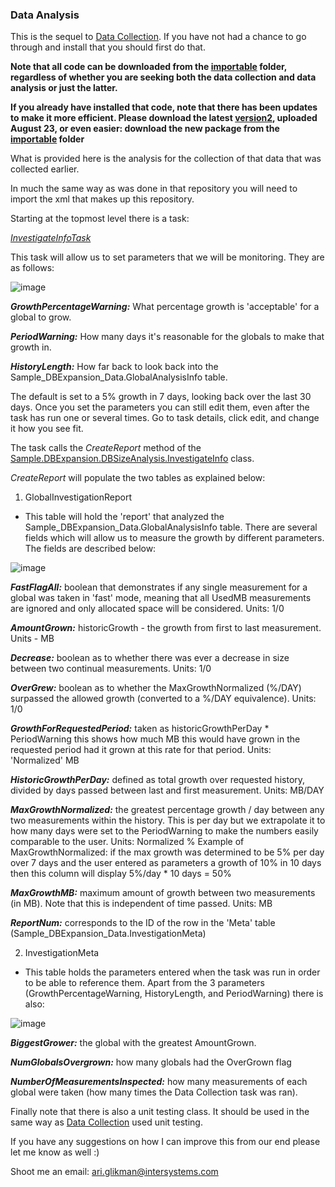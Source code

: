 ### Data Analysis

This is the sequel to [Data Collection](https://github.com/Ari-Glikman/DataCollection/blob/main/README.md#data-collection). If you have not had a chance to go through and install that you should first do that.

**Note that all code can be downloaded from the [importable](https://github.com/Ari-Glikman/DataAnalysis/tree/main/Importable) folder, regardless of whether you are seeking both the data collection and data analysis or just the latter.**

**If you already have installed that code, note that there has been updates to make it more efficient. Please download the latest [version2](https://github.com/Ari-Glikman/DataCollection/blob/main/README.md#data-collection), uploaded August 23, or even easier: download the new package from the [importable](https://github.com/Ari-Glikman/DataAnalysis/tree/main/Importable) folder**


What is provided here is the analysis for the collection of that data that was collected earlier.

In much the same way as was done in that repository you will need to import the xml that makes up this repository. 

Starting at the topmost level there is a task:

*[InvestigateInfoTask](https://github.com/Ari-Glikman/DataAnalysis/blob/main/src/Sample/DBExpansion/Task/InvestigateInfoTask.cls)*

This task will allow us to set parameters that we will be monitoring. They are as follows:

![image](https://github.com/Ari-Glikman/DataAnalysis/assets/73805987/493ef16a-8c3d-4f4b-86a2-68a3f5d630c3)

***GrowthPercentageWarning:***	What percentage growth is 'acceptable' for a global to grow.

***PeriodWarning:*** How many days it's reasonable for the globals to make that growth in.

***HistoryLength:*** How far back to look back into the Sample_DBExpansion_Data.GlobalAnalysisInfo table.

The default is set to a 5% growth in 7 days, looking back over the last 30 days. Once you set the parameters you can still edit them, even after the task has run one or several times. Go to task details, click edit, and change it how you see fit.

The task calls the *CreateReport* method of the [Sample.DBExpansion.DBSizeAnalysis.InvestigateInfo](https://github.com/Ari-Glikman/DataAnalysis/blob/main/src/Sample/DBExpansion/DBSizeAnalysis/InvestigateInfo.cls) class. 

*CreateReport* will populate the two tables as explained below:

1) GlobalInvestigationReport
  - This table will hold the 'report' that analyzed the Sample_DBExpansion_Data.GlobalAnalysisInfo table. There are several fields which will allow us to measure the growth by different parameters. The fields are described below:

![image](https://github.com/Ari-Glikman/DataAnalysis/assets/73805987/d2a9179d-14ef-43f2-9a96-241034fd9095)


 ***FastFlagAll:*** boolean that demonstrates if any single measurement for a global was taken in 'fast' mode, meaning that all UsedMB measurements are ignored and only allocated space will be considered. Units: 1/0

 ***AmountGrown:*** historicGrowth - the growth from first to last measurement. Units - MB

 ***Decrease:*** boolean as to whether there was ever a decrease in size between two continual measurements. Units: 1/0
 
 ***OverGrew:*** boolean as to whether the MaxGrowthNormalized (%/DAY) surpassed the allowed growth (converted to a %/DAY equivalence). Units: 1/0
 
 ***GrowthForRequestedPeriod:*** taken as historicGrowthPerDay * PeriodWarning this shows how much MB this would have grown in the requested period had it grown at this rate for that period. Units: 'Normalized' MB 
 
 ***HistoricGrowthPerDay:*** defined as total growth over requested history, divided by days passed between last and first measurement. Units: MB/DAY  
 
 ***MaxGrowthNormalized:*** the greatest percentage growth / day  between any two measurements within the history. This is per day but we extrapolate it to how many days were set to the PeriodWarning to make the numbers easily comparable to the user.  Units: Normalized %
	                    Example of MaxGrowthNormalized: if the max growth was determined to be 5% per day over 7 days and the user entered as parameters a growth of 10% in 10 days then this column will display 5%/day * 10 days = 50% 
 
 ***MaxGrowthMB:*** maximum amount of growth between two measurements (in MB). Note that this is independent of time passed. Units: MB
 
 ***ReportNum:*** corresponds to the ID of the row in the 'Meta' table (Sample_DBExpansion_Data.InvestigationMeta)
			

2) InvestigationMeta
- This table holds the parameters entered when the task was run in order to be able to reference them. Apart from the 3 parameters  (GrowthPercentageWarning, HistoryLength, and PeriodWarning) there is also:   

![image](https://github.com/Ari-Glikman/DataAnalysis/assets/73805987/9db10ddc-2374-4729-b501-89d6382415b1)

  
   ***BiggestGrower:*** the global with the greatest AmountGrown.
    
   ***NumGlobalsOvergrown:*** how many globals had the OverGrown flag
   
   ***NumberOfMeasurementsInspected:*** how many measurements of each global were taken (how many times the Data Collection task was ran).

Finally note that there is also a unit testing class. It should be used in the same way as [Data Collection](https://github.com/Ari-Glikman/DataCollection/blob/main/README.md#data-collection) used unit testing.

If you have any suggestions on how I can improve this from our end please let me know as well :)

Shoot me an email: ari.glikman@intersystems.com

